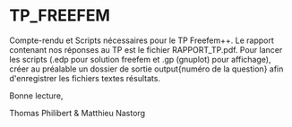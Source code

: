 # TP_FREEFEM

Compte-rendu et Scripts nécessaires pour le TP Freefem++. Le rapport contenant nos réponses au TP est le fichier
RAPPORT_TP.pdf. Pour lancer les scripts (.edp pour solution freefem et .gp (gnuplot) pour affichage), créer au préalable un dossier 
de sortie output{numéro de la question} afin d'enregistrer les fichiers textes résultats. 

Bonne lecture,

Thomas Philibert & Matthieu Nastorg

